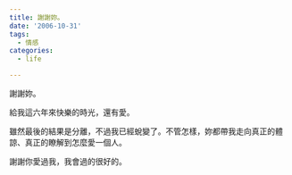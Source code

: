 ```yaml
---
title: 謝謝妳。
date: '2006-10-31'
tags:
  - 情感
categories:
  - life

---
```

謝謝妳。  
  
給我這六年來快樂的時光，還有愛。  
  
雖然最後的結果是分離，不過我已經蛻變了。不管怎樣，妳都帶我走向真正的體諒、真正的瞭解到怎麼愛一個人。  
  
謝謝你愛過我，我會過的很好的。